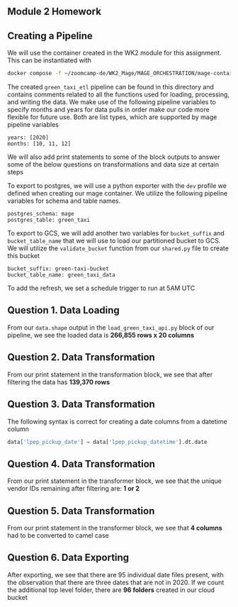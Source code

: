 ## Module 2 Homework

## Creating a Pipeline

We will use the container created in the WK2 module for this assignment. This can be instantiated with
```bash
docker compose -f ~/zoomcamp-de/WK2_Mage/MAGE_ORCHESTRATION/mage-container.yml up
```

The created `green_taxi_etl` pipeline can be found in this directory and contains comments related to all the functions used for loading, processing, and writing the data. We make use of the following pipeline variables to specify months and years for data pulls in order make our code more flexible for future use. Both are list types, which are supported by mage pipeline variables
```
years: [2020]
months: [10, 11, 12]
```

We will also add print statements to some of the block outputs to answer some of the below questions on transformations and data size at certain steps

To export to postgres, we will use a python exporter with the `dev` profile we defined when creating our mage container. We utilize the following pipeline variables for schema and table names.
```
postgres_schema: mage
postgres_table: green_taxi
```

To export to GCS, we will add another two variables for `bucket_suffix` and `bucket_table_name` that we will use to load our partitioned bucket to GCS. We will utilize the `validate_bucket` function from our `shared.py` file to create this bucket
```
bucket_suffix: green-taxi-bucket
bucket_table_name: green_taxi_data
```

To add the refresh, we set a schedule trigger to run at 5AM UTC

## Question 1. Data Loading

From our `data.shape` output in the `load_green_taxi_api.py` block of our pipeline, we see the loaded data is **266,855 rows x 20 columns**

## Question 2. Data Transformation

From our print statement in the transformation block, we see that after filtering the data has **139,370 rows**

## Question 3. Data Transformation

The following syntax is correct for creating a date columns from a datetime column
```python
data['lpep_pickup_date'] = data['lpep_pickup_datetime'].dt.date
```

## Question 4. Data Transformation

From our print statement in the transformer block, we see that the unique vendor IDs remaining after filtering are: **1 or 2**

## Question 5. Data Transformation

From our print statement in the transformer block, we see that **4 columns** had to be converted to camel case

## Question 6. Data Exporting

After exporting, we see that there are 95 individual date files present, with the observation that there are three dates that are not in 2020. If we count the additional top level folder, there are **96 folders** created in our cloud bucket


